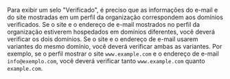 Para exibir um selo "Verificado", é preciso que as informações do e-mail e do site mostradas em um perfil da organização correspondem aos domínios verificados. Se o site e o endereço de e-mail mostrados no perfil da organização estiverem hospedados em domínios diferentes, você deverá verificar os dois domínios. Se o site e o endereço de e-mail usarem variantes do mesmo domínio, você deverá verificar ambas as variantes. Por exemplo, se o perfil mostrar o site `www.example.com` e o endereço de e-mail `info@exemplo.com`, você deverá verificar tanto `www.example.com` quanto `example.com`.
